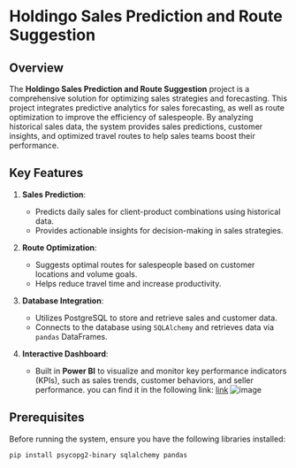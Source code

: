 # Holdingo Sales Prediction and Route Suggestion

## Overview

The **Holdingo Sales Prediction and Route Suggestion** project is a comprehensive solution for optimizing sales strategies and forecasting. This project integrates predictive analytics for sales forecasting, as well as route optimization to improve the efficiency of salespeople. By analyzing historical sales data, the system provides sales predictions, customer insights, and optimized travel routes to help sales teams boost their performance.

## Key Features

1. **Sales Prediction**: 
   - Predicts daily sales for client-product combinations using historical data.
   - Provides actionable insights for decision-making in sales strategies.

2. **Route Optimization**:
   - Suggests optimal routes for salespeople based on customer locations and volume goals.
   - Helps reduce travel time and increase productivity.

3. **Database Integration**:
   - Utilizes PostgreSQL to store and retrieve sales and customer data.
   - Connects to the database using `SQLAlchemy` and retrieves data via `pandas` DataFrames.

4. **Interactive Dashboard**:
   - Built in **Power BI** to visualize and monitor key performance indicators (KPIs), such as sales trends, customer behaviors, and seller performance.
     you can find it in the following link: [link](https://app.powerbi.com/view?r=eyJrIjoiYjdjOGUxY2MtNWVkNi00NGI0LThmMTAtYzA2M2U5ZWM5N2FkIiwidCI6IjhiYjA1YjAwLTdmNDgtNDc4NS05NjgwLTkzYjgwYTM0NTVhNSJ9)
     ![image](https://github.com/user-attachments/assets/ce0601a8-5fc8-4f16-9246-38a5a9cca510)


## Prerequisites

Before running the system, ensure you have the following libraries installed:

```bash
pip install psycopg2-binary sqlalchemy pandas

